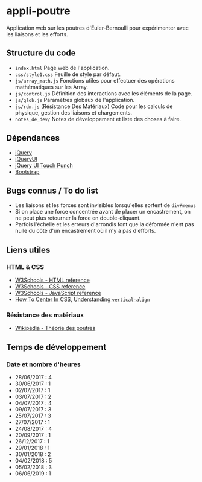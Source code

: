 # appli-poutre

Application web sur les poutres d'Euler-Bernoulli pour expérimenter avec les liaisons et les efforts.

## Structure du code
* `index.html` Page web de l'application.
* `css/style1.css` Feuille de style par défaut.
* `js/array_math.js` Fonctions utiles pour effectuer des opérations mathématiques sur les Array.
* `js/control.js` Définition des interactions avec les éléments de la page.
* `js/glob.js` Paramètres globaux de l'application.
* `js/rdm.js` (Résistance Des Matériaux) Code pour les calculs de physique, gestion des liaisons et chargements.
* `notes_de_dev/` Notes de développement et liste des choses à faire.
  
## Dépendances

* [jQuery](http://jquery.com/)
* [jQueryUI](http://jqueryui.com/)
* [jQuery UI Touch Punch](http://touchpunch.furf.com/)
* [Bootstrap](https://getbootstrap.com/)

## Bugs connus / To do list
* Les liaisons et les forces sont invisibles lorsqu'elles sortent de `div#menus`
* Si on place une force concentrée avant de placer un encastrement, on ne peut plus retourner la force en double-cliquant.
* Parfois l'échelle et les erreurs d'arrondis font que la déformée n'est pas nulle du côté d'un encastrement où il n'y a pas d'efforts.

## Liens utiles

### HTML & CSS

* [W3Schools - HTML reference](https://www.w3schools.com/tags/default.asp)
* [W3Schools - CSS reference](https://www.w3schools.com/cssref/default.asp)
* [W3Schools - JavaScript reference](https://www.w3schools.com/jsref/default.asp)
* [How To Center In CSS](http://howtocenterincss.com/), [Understanding `vertical-align`](http://phrogz.net/CSS/vertical-align/index.html)

### Résistance des matériaux

* [Wikipédia - Théorie des poutres](https://fr.wikipedia.org/wiki/Th%C3%A9orie_des_poutres)

## Temps de développement

### Date et nombre d'heures
* 28/06/2017 : 4
* 30/06/2017 : 1
* 02/07/2017 : 1
* 03/07/2017 : 2
* 04/07/2017 : 4
* 09/07/2017 : 3
* 25/07/2017 : 3
* 27/07/2017 : 1
* 24/08/2017 : 4
* 20/09/2017 : 1
* 26/12/2017 : 1
* 29/01/2018 : 1
* 30/01/2018 : 2
* 04/02/2018 : 5
* 05/02/2018 : 3
* 06/06/2019 : 1